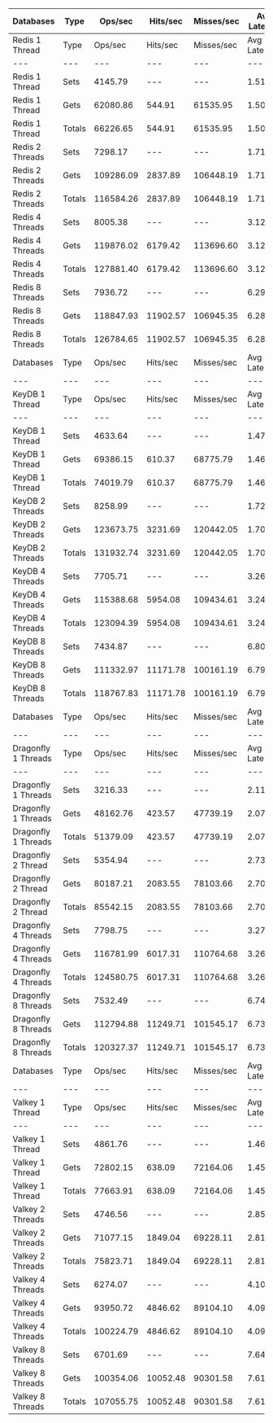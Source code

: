 | Databases | Type | Ops/sec | Hits/sec | Misses/sec | Avg Latency | p50 Latency | p99 Latency | p99.9 Latency | KB/sec |
| --- | --- | --- | --- | --- | --- | --- | --- | --- | --- |
| Redis 1 Thread | Type | Ops/sec | Hits/sec | Misses/sec | Avg Latency | p50 Latency | p99 Latency | p99.9 Latency | KB/sec |
| --- | --- | --- | --- | --- | --- | --- | --- | --- | --- |
Redis 1 Thread | Sets | 4145.79 | --- | --- | 1.51219 | 1.47900 | 2.39900 | 6.20700 | 2266.58 |
Redis 1 Thread | Gets | 62080.86 | 544.91 | 61535.95 | 1.50953 | 1.47900 | 2.39900 | 5.82300 | 2689.45 |
Redis 1 Thread | Totals | 66226.65 | 544.91 | 61535.95 | 1.50969 | 1.47900 | 2.39900 | 5.85500 | 4956.03 |
Redis 2 Threads | Sets | 7298.17 | --- | --- | 1.71897 | 1.64700 | 4.03100 | 11.13500 | 3990.06 |
Redis 2 Threads | Gets | 109286.09 | 2837.89 | 106448.19 | 1.71577 | 1.63900 | 4.04700 | 10.17500 | 5679.32 |
Redis 2 Threads | Totals | 116584.26 | 2837.89 | 106448.19 | 1.71597 | 1.64700 | 4.04700 | 10.30300 | 9669.38 |
Redis 4 Threads | Sets | 8005.38 | --- | --- | 3.12225 | 3.00700 | 6.87900 | 15.16700 | 4376.71 |
Redis 4 Threads | Gets | 119876.02 | 6179.42 | 113696.60 | 3.12003 | 3.00700 | 6.84700 | 14.97500 | 7771.92 |
Redis 4 Threads | Totals | 127881.40 | 6179.42 | 113696.60 | 3.12017 | 3.00700 | 6.84700 | 14.97500 | 12148.62 |
Redis 8 Threads | Sets | 7936.72 | --- | --- | 6.29149 | 5.91900 | 15.03900 | 50.17500 | 4339.17 |
Redis 8 Threads | Gets | 118847.93 | 11902.57 | 106945.35 | 6.28056 | 5.91900 | 14.84700 | 48.63900 | 10610.26 |
Redis 8 Threads | Totals | 126784.65 | 11902.57 | 106945.35 | 6.28125 | 5.91900 | 14.84700 | 48.63900 | 14949.43 |
| Databases | Type | Ops/sec | Hits/sec | Misses/sec | Avg Latency | p50 Latency | p99 Latency | p99.9 Latency | KB/sec |
| --- | --- | --- | --- | --- | --- | --- | --- | --- | --- |
| KeyDB 1 Thread | Type | Ops/sec | Hits/sec | Misses/sec | Avg Latency | p50 Latency | p99 Latency | p99.9 Latency | KB/sec |
| --- | --- | --- | --- | --- | --- | --- | --- | --- | --- |
KeyDB 1 Thread | Sets | 4633.64 | --- | --- | 1.47461 | 1.43900 | 2.39900 | 6.68700 | 2533.30 |
KeyDB 1 Thread | Gets | 69386.15 | 610.37 | 68775.79 | 1.46202 | 1.43900 | 2.30300 | 6.33500 | 3006.60 |
KeyDB 1 Thread | Totals | 74019.79 | 610.37 | 68775.79 | 1.46281 | 1.43900 | 2.30300 | 6.36700 | 5539.90 |
KeyDB 2 Threads | Sets | 8258.99 | --- | --- | 1.72786 | 1.55100 | 4.92700 | 11.07100 | 4515.35 |
KeyDB 2 Threads | Gets | 123673.75 | 3231.69 | 120442.05 | 1.70657 | 1.53500 | 4.70300 | 10.75100 | 6437.16 |
KeyDB 2 Threads | Totals | 131932.74 | 3231.69 | 120442.05 | 1.70791 | 1.53500 | 4.70300 | 10.75100 | 10952.52 |
KeyDB 4 Threads | Sets | 7705.71 | --- | --- | 3.26090 | 3.13500 | 8.44700 | 16.25500 | 4212.87 |
KeyDB 4 Threads | Gets | 115388.68 | 5954.08 | 109434.61 | 3.24696 | 3.13500 | 8.44700 | 16.51100 | 7483.99 |
KeyDB 4 Threads | Totals | 123094.39 | 5954.08 | 109434.61 | 3.24783 | 3.13500 | 8.44700 | 16.51100 | 11696.87 |
KeyDB 8 Threads | Sets | 7434.87 | --- | --- | 6.80876 | 6.27100 | 18.68700 | 51.45500 | 4064.79 |
KeyDB 8 Threads | Gets | 111332.97 | 11171.78 | 100161.19 | 6.79781 | 6.27100 | 19.07100 | 51.19900 | 9950.33 |
KeyDB 8 Threads | Totals | 118767.83 | 11171.78 | 100161.19 | 6.79849 | 6.27100 | 19.07100 | 51.19900 | 14015.13 |
| Databases | Type | Ops/sec | Hits/sec | Misses/sec | Avg Latency | p50 Latency | p99 Latency | p99.9 Latency | KB/sec |
| --- | --- | --- | --- | --- | --- | --- | --- | --- | --- |
| Dragonfly 1 Threads | Type | Ops/sec | Hits/sec | Misses/sec | Avg Latency | p50 Latency | p99 Latency | p99.9 Latency | KB/sec |
| --- | --- | --- | --- | --- | --- | --- | --- | --- | --- |
Dragonfly 1 Threads | Sets | 3216.33 | --- | --- | 2.11685 | 1.85500 | 4.63900 | 19.83900 | 1758.43 |
Dragonfly 1 Threads | Gets | 48162.76 | 423.57 | 47739.19 | 2.07529 | 1.84700 | 4.54300 | 8.09500 | 2086.91 |
Dragonfly 1 Threads | Totals | 51379.09 | 423.57 | 47739.19 | 2.07789 | 1.84700 | 4.54300 | 8.31900 | 3845.34 |
Dragonfly 2 Thread | Sets | 5354.94 | --- | --- | 2.73079 | 2.63900 | 7.99900 | 17.53500 | 2927.65 |
Dragonfly 2 Thread | Gets | 80187.21 | 2083.55 | 78103.66 | 2.70236 | 2.63900 | 7.51900 | 13.82300 | 4167.77 |
Dragonfly 2 Thread | Totals | 85542.15 | 2083.55 | 78103.66 | 2.70414 | 2.63900 | 7.55100 | 14.07900 | 7095.42 |
Dragonfly 4 Threads | Sets | 7798.75 | --- | --- | 3.27813 | 3.37500 | 8.15900 | 16.89500 | 4263.74 |
Dragonfly 4 Threads | Gets | 116781.99 | 6017.31 | 110764.68 | 3.26455 | 3.35900 | 8.06300 | 16.76700 | 7570.01 |
Dragonfly 4 Threads | Totals | 124580.75 | 6017.31 | 110764.68 | 3.26540 | 3.35900 | 8.06300 | 16.76700 | 11833.75 |
Dragonfly 8 Threads | Sets | 7532.49 | --- | --- | 6.74191 | 6.36700 | 20.47900 | 57.85500 | 4118.17 |
Dragonfly 8 Threads | Gets | 112794.88 | 11249.71 | 101545.17 | 6.73105 | 6.36700 | 20.60700 | 57.34300 | 10046.41 |
Dragonfly 8 Threads | Totals | 120327.37 | 11249.71 | 101545.17 | 6.73173 | 6.36700 | 20.60700 | 57.34300 | 14164.57 |
| Databases | Type | Ops/sec | Hits/sec | Misses/sec | Avg Latency | p50 Latency | p99 Latency | p99.9 Latency | KB/sec |
| --- | --- | --- | --- | --- | --- | --- | --- | --- | --- |
| Valkey 1 Thread | Type | Ops/sec | Hits/sec | Misses/sec | Avg Latency | p50 Latency | p99 Latency | p99.9 Latency | KB/sec |
| --- | --- | --- | --- | --- | --- | --- | --- | --- | --- |
Valkey 1 Thread | Sets | 4861.76 | --- | --- | 1.46524 | 1.37500 | 3.40700 | 6.62300 | 2658.01 |
Valkey 1 Thread | Gets | 72802.15 | 638.09 | 72164.06 | 1.45044 | 1.37500 | 2.83100 | 6.33500 | 3153.45 |
Valkey 1 Thread | Totals | 77663.91 | 638.09 | 72164.06 | 1.45137 | 1.37500 | 2.84700 | 6.36700 | 5811.47 |
Valkey 2 Threads | Sets | 4746.56 | --- | --- | 2.85890 | 2.19100 | 7.55100 | 13.75900 | 2595.04 |
Valkey 2 Threads | Gets | 71077.15 | 1849.04 | 69228.11 | 2.81350 | 2.12700 | 7.35900 | 14.07900 | 3695.38 |
Valkey 2 Threads | Totals | 75823.71 | 1849.04 | 69228.11 | 2.81635 | 2.12700 | 7.39100 | 14.07900 | 6290.42 |
Valkey 4 Threads | Sets | 6274.07 | --- | --- | 4.10144 | 3.96700 | 9.72700 | 19.96700 | 3430.17 |
Valkey 4 Threads | Gets | 93950.72 | 4846.62 | 89104.10 | 4.09817 | 3.95100 | 9.66300 | 20.60700 | 6092.92 |
Valkey 4 Threads | Totals | 100224.79 | 4846.62 | 89104.10 | 4.09838 | 3.95100 | 9.66300 | 20.60700 | 9523.09 |
Valkey 8 Threads | Sets | 6701.69 | --- | --- | 7.64697 | 7.26300 | 21.88700 | 56.83100 | 3663.95 |
Valkey 8 Threads | Gets | 100354.06 | 10052.48 | 90301.58 | 7.61409 | 7.23100 | 20.86300 | 56.31900 | 8960.24 |
Valkey 8 Threads | Totals | 107055.75 | 10052.48 | 90301.58 | 7.61615 | 7.23100 | 20.86300 | 56.31900 | 12624.19 |
